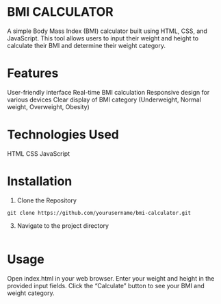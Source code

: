 # BMI CALCULATOR
A simple Body Mass Index (BMI) calculator built using HTML, CSS, and JavaScript. This tool allows users to input their weight and height to calculate their BMI and determine their weight category.

# Features
User-friendly interface
Real-time BMI calculation
Responsive design for various devices
Clear display of BMI category (Underweight, Normal weight, Overweight, Obesity)

# Technologies Used
HTML
CSS
JavaScript

# Installation
1. Clone the Repository

```git clone https://github.com/yourusername/bmi-calculator.git```

3. Navigate to the project directory
   ```cd bmi-calculator

# Usage
Open index.html in your web browser.
Enter your weight and height in the provided input fields.
Click the “Calculate” button to see your BMI and weight category.

